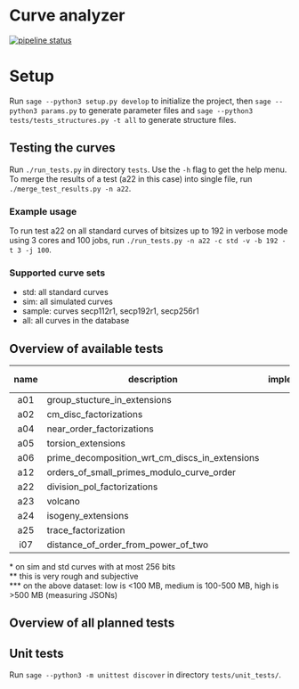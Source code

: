 # Curve analyzer

[![pipeline status](https://gitlab.fi.muni.cz/x408178/curve_analyzer/badges/master/pipeline.svg)](https://gitlab.fi.muni.cz/x408178/curve_analyzer/-/commits/master)

# Setup

Run `sage --python3 setup.py develop` to initialize the project, then `sage --python3 params.py` to generate parameter files and `sage --python3 tests/tests_structures.py -t all` to generate structure files.

## Testing the curves

Run `./run_tests.py` in directory `tests`. Use the `-h` flag to get the help menu. To merge the results of a test (a22 in this case) into single file, run `./merge_test_results.py -n a22`.

### Example usage

To run test a22 on all standard curves of bitsizes up to 192 in verbose mode using 3 cores and 100 jobs, run `./run_tests.py -n a22 -c std -v -b 192 -t 3 -j 100`.

### Supported curve sets

- std: all standard curves
- sim: all simulated curves
- sample: curves secp112r1, secp192r1, secp256r1
- all: all curves in the database

## Overview of available tests

| name    | description                                    | implemented        |  computed\*        |time req.\*\* |memory req.\*\*\*
|:-------:| -----------------------------------------------|:------------------:|:------------------:|:------------:|:---------:   
   a01    | group_stucture_in_extensions                   | :white_check_mark: | :x:                | high         | low
   a02    | cm_disc_factorizations                         | :white_check_mark: | :x:                | high         | medium
   a04    | near_order_factorizations                      | :white_check_mark: | :x:                | high         | high
   a05    | torsion_extensions                             | :white_check_mark: | :white_check_mark: | medium       | low
   a06    | prime_decomposition_wrt_cm_discs_in_extensions | :white_check_mark: | :white_check_mark: | high         | medium
   a12    | orders_of_small_primes_modulo_curve_order      | :white_check_mark: | :white_check_mark: | medium       | medium
   a22    | division_pol_factorizations                    | :white_check_mark: | :soon:             | high         | high
   a23    | volcano                                        | :white_check_mark: | :white_check_mark: | high         | low
   a24    | isogeny_extensions                             | :white_check_mark: | :soon:             | medium       | low
   a25    | trace_factorization                            | :white_check_mark: | :white_check_mark: | low          | low
   i07    | distance_of_order_from_power_of_two            | :white_check_mark: | :soon:             | low          | low

\* on sim and std curves with at most 256 bits  
\*\* this is very rough and subjective  
\*\*\* on the above dataset: low is  <100 MB, medium is 100-500 MB, high is >500 MB (measuring JSONs)

## Overview of all planned tests

## Unit tests
Run `sage --python3 -m unittest discover` in directory `tests/unit_tests/`.
